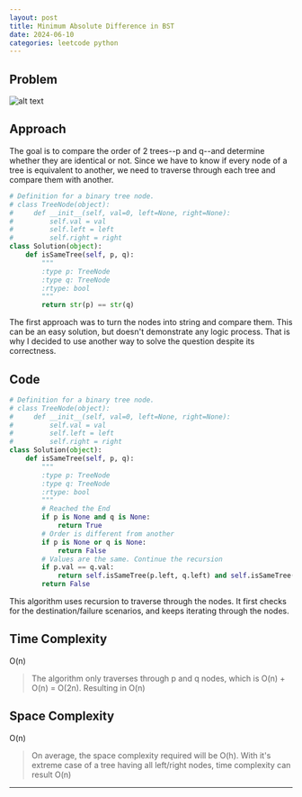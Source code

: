 ```yaml
---
layout: post
title: Minimum Absolute Difference in BST
date: 2024-06-10
categories: leetcode python
---
```


## Problem
![alt text](/blog/public/img/MinimumAbsoluteBST.png)

## Approach
The goal is to compare the order of 2 trees--p and q--and determine whether they are identical or not. Since we have to know if every node of a tree is equivalent to another, we need to traverse through each tree and compare them with another.

```python
# Definition for a binary tree node.
# class TreeNode(object):
#     def __init__(self, val=0, left=None, right=None):
#         self.val = val
#         self.left = left
#         self.right = right
class Solution(object):
    def isSameTree(self, p, q):
        """
        :type p: TreeNode
        :type q: TreeNode
        :rtype: bool
        """
        return str(p) == str(q)
```
The first approach was to turn the nodes into string and compare them. This can be an easy solution, but doesn't demonstrate any logic process. That is why I decided to use another way to solve the question despite its correctness.

## Code
```python
# Definition for a binary tree node.
# class TreeNode(object):
#     def __init__(self, val=0, left=None, right=None):
#         self.val = val
#         self.left = left
#         self.right = right
class Solution(object):
    def isSameTree(self, p, q):
        """
        :type p: TreeNode
        :type q: TreeNode
        :rtype: bool
        """
        # Reached the End
        if p is None and q is None:
            return True
        # Order is different from another
        if p is None or q is None:
            return False
        # Values are the same. Continue the recursion
        if p.val == q.val:
            return self.isSameTree(p.left, q.left) and self.isSameTree(p.right, q.right)
        return False
```
This algorithm uses recursion to traverse through the nodes. It first checks for the destination/failure scenarios, and keeps iterating through the nodes.

## Time Complexity
O(n)
> The algorithm only traverses through p and q nodes, which is O(n) + O(n) = O(2n). Resulting in O(n)

## Space Complexity
O(n)
> On average, the space complexity required will be O(h). With it's extreme case of a tree having all left/right nodes, time complexity can result O(n)

---